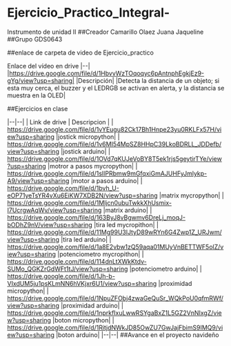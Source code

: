 # Ejercicio_Practico_Integral-
Instrumento de unidad II
##Creador
Camarillo Olaez Juana Jaqueline
##Grupo
GDS0643

##enlace de carpeta de video de Ejercicio_practico

Enlace del vídeo en drive
|--|
|https://drive.google.com/file/d/1HbvvWzTOqoqyc6pAntnphEgkjEz9-gYg/view?usp=sharing|
|Descripción|
|Detecta la distancia de un objeto; si esta muy cerca, el buzzer y el LEDRGB se activan en alerta, y la distancia se muestra en la OLED|

##Ejercicios en clase

|--|--|
| Link de drive | Descripcion |
| https://drive.google.com/file/d/1vYEugu82Ck17Bh1Hnpe23yu0RKLFx57H/view?usp=sharing |jostick micropython|
| https://drive.google.com/file/d/1v6MI54MpSZ8HHpC39LkoBDRLL_JDDefb/view?usp=sharing |jostick arduino|
| https://drive.google.com/file/d/1OVd7qKUJeVoBY8T5ek1rjs5geytirTYe/view?usp=sharing |motror a pasos mycropython|
| https://drive.google.com/file/d/1slIPRbmw9mGfqxiGmAJUHFyJmlykp-A9/view?usp=sharing |motor a pasos arduino|
| https://drive.google.com/file/d/1bvh_U-eOP71yeTsYR4vXu6EiKW7XDB2N/view?usp=sharing |matrix mycropython|
| https://drive.google.com/file/d/1Mljcn0ubuTwkkXhUsmix-I7UcrgwAqWv/view?usp=sharing |matrix arduino|
| https://drive.google.com/file/d/163ByJ8vBgwmv6DreLj_moqJ-bODhZ9nV/view?usp=sharing |tira led mycropithon|
| https://drive.google.com/file/d/11Mg99U3lJtyD89wRYn6G4Zwp1Z_URJwm/view?usp=sharing |tira led arduino|
| https://drive.google.com/file/d/1a8E2vbw1zQ59aqa01MUyVnBETTWF5olZ/view?usp=sharing |potenciometro mycropithon|
| https://drive.google.com/file/d/114dnLtXWkKtdv-SUMo_QGKZrGdWFt1tJ/view?usp=sharing |potenciometro arduino|
| https://drive.google.com/file/d/1Jh-b-VIxdUM5ju1psKLmNN6hVKjxr6U1/view?usp=sharing |proximidad micropython|
| https://drive.google.com/file/d/1NpuZFObj4zwaGeQuSr_WQkPoU0qfmRWf/view?usp=sharing |proximidad arduino|
| https://drive.google.com/file/d/1nprkfIxuLwwRSYgaBxZ1L5GZ2VnNIxgZ/view?usp=sharing |boton micropython|
| https://drive.google.com/file/d/1RitjdNWkJD85OwZU7GwJajFbimS9IMQ9/view?usp=sharing |boton arduino|
|--|--|
##Avance en el proyecto navideño 
